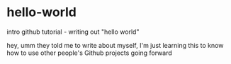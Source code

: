 # hello-world
intro github tutorial - writing out "hello world"

hey, umm
they told me to write about myself,
I'm just learning this to know how to use other people's Github projects going forward
